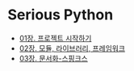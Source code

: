# Serious Python

* [01장. 프로젝트 시작하기](https://colab.research.google.com/github/SeoulTechPSE/CompThinking/blob/master/python_serious/01_프로젝트_시작하기.ipynb)
* [02장. 모듈, 라이브러리, 프레임워크](https://colab.research.google.com/github/SeoulTechPSE/CompThinking/blob/master/python_serious/02_모듈_라이브러리_프레임워크.ipynb)
* [03장. 문서화-스핑크스](https://colab.research.google.com/github/SeoulTechPSE/CompThinking/blob/master/python_serious/03_문서화_스핑크스.ipynb)
